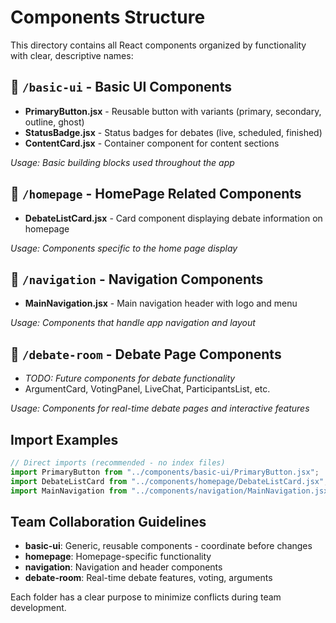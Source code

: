 # Components Structure

This directory contains all React components organized by functionality with clear, descriptive names:

## 📁 `/basic-ui` - Basic UI Components

- **PrimaryButton.jsx** - Reusable button with variants (primary, secondary, outline, ghost)
- **StatusBadge.jsx** - Status badges for debates (live, scheduled, finished)
- **ContentCard.jsx** - Container component for content sections

_Usage: Basic building blocks used throughout the app_

## 📁 `/homepage` - HomePage Related Components

- **DebateListCard.jsx** - Card component displaying debate information on homepage

_Usage: Components specific to the home page display_

## 📁 `/navigation` - Navigation Components

- **MainNavigation.jsx** - Main navigation header with logo and menu

_Usage: Components that handle app navigation and layout_

## 📁 `/debate-room` - Debate Page Components

- _TODO: Future components for debate functionality_
- ArgumentCard, VotingPanel, LiveChat, ParticipantsList, etc.

_Usage: Components for real-time debate pages and interactive features_

## Import Examples

```jsx
// Direct imports (recommended - no index files)
import PrimaryButton from "../components/basic-ui/PrimaryButton.jsx";
import DebateListCard from "../components/homepage/DebateListCard.jsx";
import MainNavigation from "../components/navigation/MainNavigation.jsx";
```

## Team Collaboration Guidelines

- **basic-ui**: Generic, reusable components - coordinate before changes
- **homepage**: Homepage-specific functionality
- **navigation**: Navigation and header components
- **debate-room**: Real-time debate features, voting, arguments

Each folder has a clear purpose to minimize conflicts during team development.
